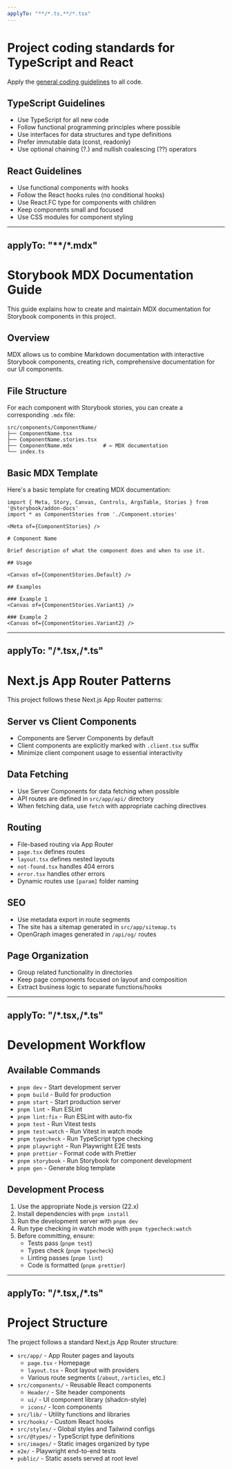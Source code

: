 ```yaml
---
applyTo: "**/*.ts,**/*.tsx"
---
```

# Project coding standards for TypeScript and React

Apply the [general coding guidelines](./general-coding.instructions.md) to all code.

## TypeScript Guidelines
- Use TypeScript for all new code
- Follow functional programming principles where possible
- Use interfaces for data structures and type definitions
- Prefer immutable data (const, readonly)
- Use optional chaining (?.) and nullish coalescing (??) operators

## React Guidelines
- Use functional components with hooks
- Follow the React hooks rules (no conditional hooks)
- Use React.FC type for components with children
- Keep components small and focused
- Use CSS modules for component styling

---
applyTo: "**/*.mdx"
---
# Storybook MDX Documentation Guide

This guide explains how to create and maintain MDX documentation for Storybook components in this project.

## Overview

MDX allows us to combine Markdown documentation with interactive Storybook components, creating rich, comprehensive documentation for our UI components.

## File Structure

For each component with Storybook stories, you can create a corresponding `.mdx` file:

```
src/components/ComponentName/
├── ComponentName.tsx
├── ComponentName.stories.tsx
├── ComponentName.mdx          # ← MDX documentation
└── index.ts
```

## Basic MDX Template

Here's a basic template for creating MDX documentation:

```mdx
import { Meta, Story, Canvas, Controls, ArgsTable, Stories } from '@storybook/addon-docs'
import * as ComponentStories from './Component.stories'

<Meta of={ComponentStories} />

# Component Name

Brief description of what the component does and when to use it.

## Usage

<Canvas of={ComponentStories.Default} />

## Examples

### Example 1
<Canvas of={ComponentStories.Variant1} />

### Example 2
<Canvas of={ComponentStories.Variant2} />
```

---
applyTo: "**/*.tsx,**/*.ts"
---
# Next.js App Router Patterns

This project follows these Next.js App Router patterns:

## Server vs Client Components

- Components are Server Components by default
- Client components are explicitly marked with `.client.tsx` suffix
- Minimize client component usage to essential interactivity

## Data Fetching

- Use Server Components for data fetching when possible
- API routes are defined in `src/app/api/` directory
- When fetching data, use `fetch` with appropriate caching directives

## Routing

- File-based routing via App Router
- `page.tsx` defines routes
- `layout.tsx` defines nested layouts
- `not-found.tsx` handles 404 errors
- `error.tsx` handles other errors
- Dynamic routes use `[param]` folder naming

## SEO

- Use metadata export in route segments
- The site has a sitemap generated in `src/app/sitemap.ts`
- OpenGraph images generated in `/api/og/` routes

## Page Organization

- Group related functionality in directories
- Keep page components focused on layout and composition
- Extract business logic to separate functions/hooks

---
applyTo: "**/*.tsx,**/*.ts"
---
# Development Workflow

## Available Commands

- `pnpm dev` - Start development server
- `pnpm build` - Build for production
- `pnpm start` - Start production server
- `pnpm lint` - Run ESLint
- `pnpm lint:fix` - Run ESLint with auto-fix
- `pnpm test` - Run Vitest tests
- `pnpm test:watch` - Run Vitest in watch mode
- `pnpm typecheck` - Run TypeScript type checking
- `pnpm playwright` - Run Playwright E2E tests
- `pnpm prettier` - Format code with Prettier
- `pnpm storybook` - Run Storybook for component development
- `pnpm gen` - Generate blog template

## Development Process

1. Use the appropriate Node.js version (22.x)
2. Install dependencies with `pnpm install`
3. Run the development server with `pnpm dev`
4. Run type checking in watch mode with `pnpm typecheck:watch`
5. Before committing, ensure:
   - Tests pass (`pnpm test`)
   - Types check (`pnpm typecheck`)
   - Linting passes (`pnpm lint`)
   - Code is formatted (`pnpm prettier`)

---
applyTo: "**/*.tsx,**/*.ts"
---
# Project Structure

The project follows a standard Next.js App Router structure:

- `src/app/` - App Router pages and layouts
  - `page.tsx` - Homepage
  - `layout.tsx` - Root layout with providers
  - Various route segments (`/about`, `/articles`, etc.)
- `src/components/` - Reusable React components
  - `Header/` - Site header components
  - `ui/` - UI component library (shadcn-style)
  - `icons/` - Icon components
- `src/lib/` - Utility functions and libraries
- `src/hooks/` - Custom React hooks
- `src/styles/` - Global styles and Tailwind configs
- `src/@types/` - TypeScript type definitions
- `src/images/` - Static images organized by type
- `e2e/` - Playwright end-to-end tests
- `public/` - Static assets served at root level
